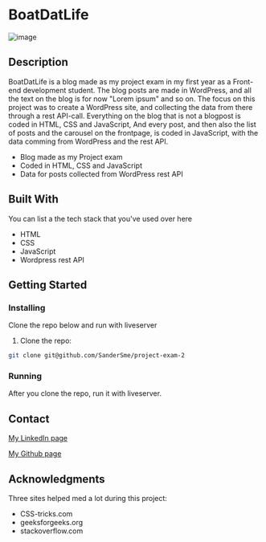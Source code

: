 # BoatDatLife

![image](https://user-images.githubusercontent.com/89382184/172600486-685242ba-5e3b-466b-a615-af22d1da41f4.png)

## Description

BoatDatLife is a blog made as my project exam in my first year as a Front-end development student. The blog posts are made in WordPress, and all the text on the blog is for now "Lorem ipsum" and so on. The focus on this project was to create a WordPress site, and collecting the data from there through a rest API-call. Everything on the blog that is not a blogpost is coded in HTML, CSS and JavaScript, And every post, and then also the list of posts and the carousel on the frontpage, is coded in JavaScript, with the data comming from WordPress and the rest API.

- Blog made as my Project exam
- Coded in HTML, CSS and JavaScript
- Data for posts collected from WordPress rest API

## Built With

You can list a the tech stack that you've used over here

- HTML
- CSS
- JavaScript
- Wordpress rest API

## Getting Started

### Installing

Clone the repo below and run with liveserver

1. Clone the repo:

```bash
git clone git@github.com/SanderSme/project-exam-2
```

### Running

After you clone the repo, run it with liveserver.

## Contact

[My LinkedIn page](www.linkedin.com/in/sander-smedb%C3%B8l-6b6352224/)

[My Github page](www.github.com/SanderSme)

## Acknowledgments

Three sites helped med a lot during this project:

- CSS-tricks.com
- geeksforgeeks.org
- stackoverflow.com

